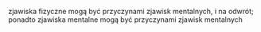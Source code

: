 zjawiska fizyczne mogą być przyczynami zjawisk mentalnych, i na odwrót; ponadto zjawiska mentalne mogą być przyczynami zjawisk mentalnych